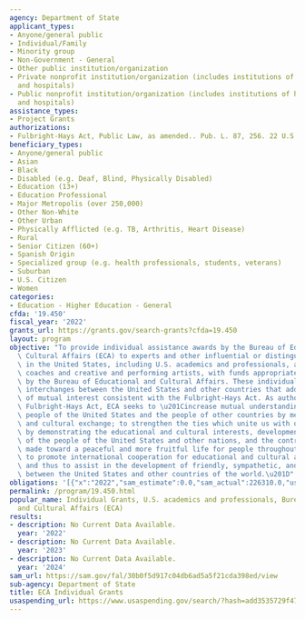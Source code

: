 ```yaml
---
agency: Department of State
applicant_types:
- Anyone/general public
- Individual/Family
- Minority group
- Non-Government - General
- Other public institution/organization
- Private nonprofit institution/organization (includes institutions of higher education
  and hospitals)
- Public nonprofit institution/organization (includes institutions of higher education
  and hospitals)
assistance_types:
- Project Grants
authorizations:
- Fulbright-Hays Act, Public Law, as amended.. Pub. L. 87, 256. 22 U.S.C. &sect; 2451.
beneficiary_types:
- Anyone/general public
- Asian
- Black
- Disabled (e.g. Deaf, Blind, Physically Disabled)
- Education (13+)
- Education Professional
- Major Metropolis (over 250,000)
- Other Non-White
- Other Urban
- Physically Afflicted (e.g. TB, Arthritis, Heart Disease)
- Rural
- Senior Citizen (60+)
- Spanish Origin
- Specialized group (e.g. health professionals, students, veterans)
- Suburban
- U.S. Citizen
- Women
categories:
- Education - Higher Education - General
cfda: '19.450'
fiscal_year: '2022'
grants_url: https://grants.gov/search-grants?cfda=19.450
layout: program
objective: "To provide individual assistance awards by the Bureau of Educational and\
  \ Cultural Affairs (ECA) to experts and other influential or distinguished persons\
  \ in the United States, including U.S. academics and professionals, athletes and\
  \ coaches and creative and performing artists, with funds appropriated to and authorized\
  \ by the Bureau of Educational and Cultural Affairs. These individual grants support\
  \ interchanges between the United States and other countries that address issues\
  \ of mutual interest consistent with the Fulbright-Hays Act. As authorized by the\
  \ Fulbright-Hays Act, ECA seeks to \u201Cincrease mutual understanding between the\
  \ people of the United States and the people of other countries by means of educational\
  \ and cultural exchange; to strengthen the ties which unite us with other nations\
  \ by demonstrating the educational and cultural interests, developments, and achievements\
  \ of the people of the United States and other nations, and the contributions being\
  \ made toward a peaceful and more fruitful life for people throughout the world;\
  \ to promote international cooperation for educational and cultural advancement;\
  \ and thus to assist in the development of friendly, sympathetic, and peaceful relations\
  \ between the United States and other countries of the world.\u201D"
obligations: '[{"x":"2022","sam_estimate":0.0,"sam_actual":226310.0,"usa_spending_actual":2543151.27},{"x":"2023","sam_estimate":226310.0,"sam_actual":0.0,"usa_spending_actual":820583.69},{"x":"2024","sam_estimate":226310.0,"sam_actual":0.0,"usa_spending_actual":-477.04}]'
permalink: /program/19.450.html
popular_name: Individual Grants, U.S. academics and professionals, Bureau of Educational
  and Cultural Affairs (ECA)
results:
- description: No Current Data Available.
  year: '2022'
- description: No Current Data Available.
  year: '2023'
- description: No Current Data Available.
  year: '2024'
sam_url: https://sam.gov/fal/30b0f5d917c04db6ad5a5f21cda398ed/view
sub-agency: Department of State
title: ECA Individual Grants
usaspending_url: https://www.usaspending.gov/search/?hash=add3535729f474845e7e5ec63ab5098b
---
```


